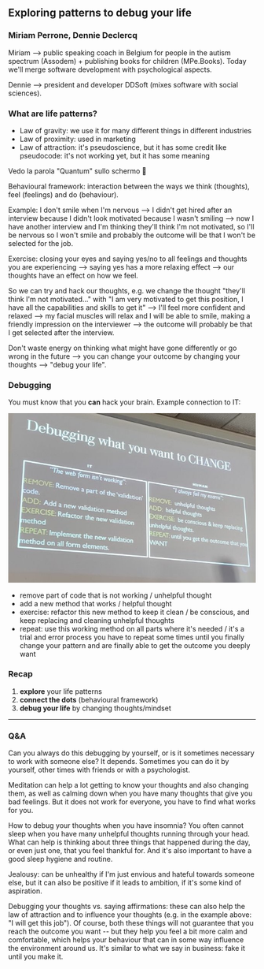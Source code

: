 ## Exploring patterns to debug your life
### Miriam Perrone, Dennie Declercq

Miriam --> public speaking coach in Belgium for people in the autism spectrum
(Assodem) + publishing books for children (MPe.Books). Today we'll merge
software development with psychological aspects. 

Dennie --> president and developer DDSoft (mixes software with social sciences). 

### What are life patterns?
- Law of gravity: we use it for many different things in different industries 
- Law of proximity: used in marketing 
- Law of attraction: it's pseudoscience, but it has some credit like pseudocode:
  it's not working yet, but it has some meaning 

Vedo la parola "Quantum" sullo schermo 👀 

Behavioural framework: interaction between the ways we think (thoughts), feel
(feelings) and do (behaviour). 

Example: I don't smile when I'm nervous --> I didn't get hired after an
interview because I didn't look motivated because I wasn't smiling --> now I
have another interview and I'm thinking they'll think I'm not motivated, so I'll
be nervous so I won't smile and probably the outcome will be that I won't be
selected for the job.

Exercise: closing your eyes and saying yes/no to all feelings and thoughts you
are experiencing --> saying yes has a more relaxing effect --> our thoughts have
an effect on how we feel.

So we can try and hack our thoughts, e.g. we change the thought "they'll think
I'm not motivated..." with "I am very motivated to get this position, I have all
the capabilities and skills to get it" --> I'll feel more confident and relaxed
--> my facial muscles will relax and I will be able to smile, making a friendly
impression on the interviewer --> the outcome will probably be that I get
selected after the interview.

Don't waste energy on thinking what might have gone differently or go wrong in
the future --> you can change your outcome by changing your thoughts --> "debug
your life".

### Debugging
You must know that you **can** hack your brain. Example connection to IT:

![IT and human debugging process](img/../../img/0506_1515.jpeg)

- remove part of code that is not working / unhelpful thought
- add a new method that works / helpful thought
- exercise: refactor this new method to keep it clean / be conscious, and keep
  replacing and cleaning unhelpful thoughts
- repeat: use this working method on all parts where it's needed / it's a trial
  and error process you have to repeat some times until you finally change your
  pattern and are finally able to get the outcome you deeply want

### Recap
1) **explore** your life patterns
2) **connect the dots** (behavioural framework)
3) **debug your life** by changing thoughts/mindset

---

### Q&A
Can you always do this debugging by yourself, or is it sometimes necessary to
work with someone else? It depends. Sometimes you can do it by yourself, other
times with friends or with a psychologist.

Meditation can help a lot getting to know your thoughts and also changing them,
as well as calming down when you have many thoughts that give you bad feelings.
But it does not work for everyone, you have to find what works for you. 

How to debug your thoughts when you have insomnia? You often cannot sleep when
you have many unhelpful thoughts running through your head. What can help is
thinking about three things that happened during the day, or even just one, that
you feel thankful for. And it's also important to have a good sleep hygiene and
routine. 

Jealousy: can be unhealthy if I'm just envious and hateful towards someone else,
but it can also be positive if it leads to ambition, if it's some kind of
aspiration. 

Debugging your thoughts vs. saying affirmations: these can also help the law of
attraction and to influence your thoughts (e.g. in the example above: "I will
get this job"). Of course, both these things will not guarantee that you reach
the outcome you want -- but they help you feel a bit more calm and comfortable,
which helps your behaviour that can in some way influence the environment around
us. It's similar to what we say in business: fake it until you make it. 